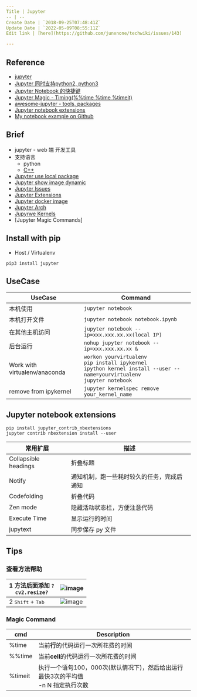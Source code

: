 ```yaml
---
Title | Jupyter
-- | --
Create Date | `2018-09-25T07:48:41Z`
Update Date | `2022-05-09T08:55:11Z`
Edit link | [here](https://github.com/junxnone/techwiki/issues/143)

---
```

## Reference 

- [jupyter](https://jupyter.org/) 
- [Jupyter 同时支持python2, python3](https://www.cnblogs.com/mashuai-191/p/9045736.html)
- [Jupyter Notebook 的快捷键](https://www.cnblogs.com/zhizhan/p/5660031.html)
- [Jupyter Magic - Timing(%%time %time %timeit)](https://blog.csdn.net/shuibuzhaodeshiren/article/details/86650688)
- [awesome-jupyter - tools, packages](https://github.com/markusschanta/awesome-jupyter)
- [Jupyter notebook extensions](https://github.com/ipython-contrib/jupyter_contrib_nbextensions/blob/master/README.md) 
- [My notebook example on Github](https://github.com/junxnone/jupyter_notebook.git)


## Brief 
- jupyter - web 端 开发工具
- 支持语言
  - python
  - [C++](/jupyter_cpp)
- [Jupyter use local package](./Jupyter_use_local_package)
- [Jupyter show image dynamic](./Jupyter_show_image_dynamic)
- [Jupyter Issues](./Jupyter_Issues)
- [Jupyter Extensions](./Jupyter_Extensions)
- [Jupyter docker image](./Jupyter_docker_image)
- [Jupyter Arch](./Jupyter_Arch)
- [Jupyrwe Kernels](https://github.com/jupyter/jupyter/wiki/Jupyter-kernels)
- [Jupyter Magic Commands]

## Install with pip

- Host / Virtualenv

```
pip3 install jupyter
```

## UseCase

UseCase | Command
-- | --
本机使用 | `jupyter notebook`
本机打开文件 | `jupyter notebook notebook.ipynb`
在其他主机访问 | `jupyter notebook --ip=xxx.xxx.xx.xx(local IP)`
后台运行 | `nohup jupyter notebook --ip=xxx.xxx.xx.xx &`
Work with virtualenv/anaconda | `workon yourvirtualenv`<br>`pip install ipykernel`<br>`ipython kernel install --user --name=yourvirtualenv`<br>`jupyter notebook`
remove from ipykernel | `jupyter kernelspec remove your_kernel_name`


## Jupyter notebook extensions
```
pip install jupyter_contrib_nbextensions
jupyter contrib nbextension install --user
```

常用扩展 | 描述
-- | --
Collapsible headings | 折叠标题
Notify | 通知机制，跑一些耗时较久的任务，完成后通知
Codefolding | 折叠代码
Zen mode | 隐藏活动状态栏，方便注意代码
Execute Time | 显示运行的时间
jupytext | 同步保存 py 文件


## Tips
### 查看方法帮助
1 方法后面添加 `?` <br> `cv2.resize?` | ![image](https://user-images.githubusercontent.com/2216970/70609679-2a828100-1c3d-11ea-8d1a-ebb16f050037.png)
-- | --
2 <kbd>Shift</kbd> + <kbd>Tab</kbd> | ![image](https://user-images.githubusercontent.com/2216970/70609869-84834680-1c3d-11ea-9673-b634a7cb9caf.png)


### Magic Command

cmd | Description
-- | --
%time | 当前**行**的代码运行一次所花费的时间
%%time | 当前**cell**的代码运行一次所花费的时间
%timeit | 执行一个语句100，000次(默认情况下)，然后给出运行最快3次的平均值<br> -n N 指定执行次数
